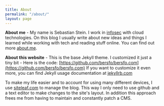 ```yaml
---
title: About
permalink: "/about/"
layout: page
---
```


**About me** - 
My name is Sebastian Stein. I work in [infosec](https://en.wikipedia.org/wiki/Information_security) with cloud technologies. On this blog I usually write about new ideas and things I learned while working with tech and reading stuff online. You can find out more [about.me](https://about.me/bersfo).

**About this website** - 
This is the base Jekyll theme. I customized it just a tiny bit - Here is the code: [https://github.com/bersfo/bersfo.com](https://github.com/bersfo/bersfo.com)
If you want to customize it even more, you can find Jekyll usage documentation at [jekyllrb.com](http://jekyllrb.com/)

To make my life easier and to account for using many different devices, I use [siteleaf.com](https://siteleaf.com) to manage the blog. This way I only need to use github and a text editor to make changes to the site's layout. In addition this approach frees me from having to maintain and constantly patch a CMS.